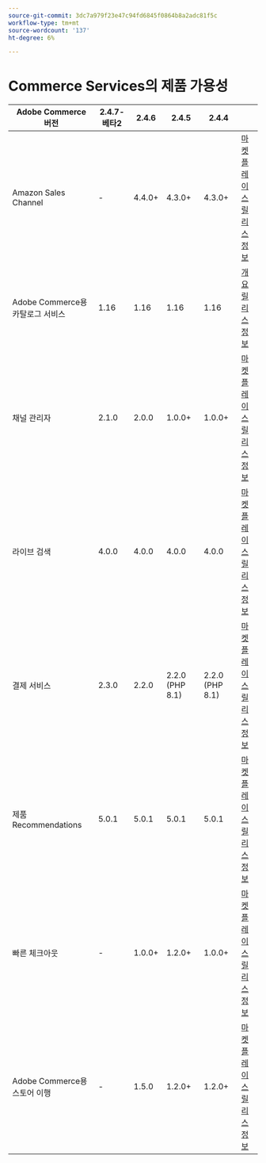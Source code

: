 ```yaml
---
source-git-commit: 3dc7a979f23e47c94fd6845f0864b8a2adc81f5c
workflow-type: tm+mt
source-wordcount: '137'
ht-degree: 6%

---
```

# Commerce Services의 제품 가용성


<table style="table-layout:auto">
  <thead>
    <tr>
      <th>Adobe Commerce 버전</th>
      <th>2.4.7-베타2</th>
      <th>2.4.6</th>
      <th>2.4.5</th>
      <th>2.4.4</th>
      <th></th>
    </tr>
  </thead>
  <tbody>
      <tr>
          <td>Amazon Sales Channel</td>
          <td>-</td>
          <td>4.4.0+</td>
          <td>4.3.0+</td>
          <td>4.3.0+</td>
          <td>
              <a href="https://commercemarketplace.adobe.com/magento-module-amazon.html">마켓플레이스</a><br/>
              <a href="https://experienceleague.adobe.com/docs/commerce-channels/amazon/release-notes.html">릴리스 정보</a><br/>
          </td>
      </tr>
      <tr>
          <td>Adobe Commerce용 카탈로그 서비스</td>
          <td>1.16</td>
          <td>1.16</td>
          <td>1.16</td>
          <td>1.16</td>
          <td>
              <a href="https://experienceleague.adobe.com/docs/commerce-merchant-services/catalog-service/guide-overview.html">개요</a><br/>
              <a href="https://experienceleague.adobe.com/docs/commerce-merchant-services/catalog-service/release-notes.html">릴리스 정보</a><br/>
          </td>
      </tr>
      <tr>
          <td>채널 관리자</td>
          <td>2.1.0</td>
          <td>2.0.0</td>
          <td>1.0.0+</td>
          <td>1.0.0+</td>
          <td>
              <a href="https://commercemarketplace.adobe.com/magento-channel-manager.html">마켓플레이스</a><br/>
              <a href="https://experienceleague.adobe.com/docs/commerce-channels/channel-manager/release-notes.html">릴리스 정보</a><br/>
          </td>
      </tr>
      <tr>
          <td>라이브 검색</td>
          <td>4.0.0</td>
          <td>4.0.0</td>
          <td>4.0.0</td>
          <td>4.0.0</td>
          <td>
              <a href="https://commercemarketplace.adobe.com/magento-live-search.html">마켓플레이스</a><br/>
              <a href="https://experienceleague.adobe.com/docs/commerce-merchant-services/live-search/release-notes.html">릴리스 정보</a><br/>
          </td>
      </tr>
      <tr>
          <td>결제 서비스</td>
          <td>2.3.0</td>
          <td>2.2.0</td>
          <td>2.2.0 (PHP 8.1)</td>
          <td>2.2.0 (PHP 8.1)</td>
          <td>
              <a href="https://commercemarketplace.adobe.com/magento-payment-services.html">마켓플레이스</a><br/>
              <a href="https://experienceleague.adobe.com/docs/commerce-merchant-services/payment-services/release-notes.html">릴리스 정보</a><br/>
          </td>
      </tr>
      <tr>
          <td>제품 Recommendations</td>
          <td>5.0.1</td>
          <td>5.0.1</td>
          <td>5.0.1</td>
          <td>5.0.1</td>
          <td>
              <a href="https://commercemarketplace.adobe.com/magento-product-recommendations.html">마켓플레이스</a><br/>
              <a href="https://experienceleague.adobe.com/docs/commerce-merchant-services/product-recommendations/release-notes.html">릴리스 정보</a><br/>
          </td>
      </tr>
      <tr>
          <td>빠른 체크아웃</td>
          <td>-</td>
          <td>1.0.0+</td>
          <td>1.2.0+</td>
          <td>1.0.0+</td>
          <td>
              <a href="https://commercemarketplace.adobe.com/magento-quick-checkout.html">마켓플레이스</a><br/>
              <a href="https://experienceleague.adobe.com/docs/commerce-merchant-services/product-recommendations/release-notes.html">릴리스 정보</a><br/>
          </td>
      </tr>
      <tr>
          <td>Adobe Commerce용 스토어 이행</td>
          <td>-</td>
          <td>1.5.0</td>
          <td>1.2.0+</td>
          <td>1.2.0+</td>
          <td>
              <a href="https://commercemarketplace.adobe.com/store-fulfillment-magento-walmart.html">마켓플레이스</a><br/>
              <a href="https://experienceleague.adobe.com/docs/commerce-merchant-services/store-fulfillment/release-notes.html">릴리스 정보</a><br/>
          </td>
      </tr>
  </tbody>
</table>

